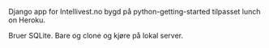 Django app for Intellivest.no bygd på python-getting-started tilpasset lunch on Heroku.

Bruer SQLite. Bare og clone og kjøre på lokal server.